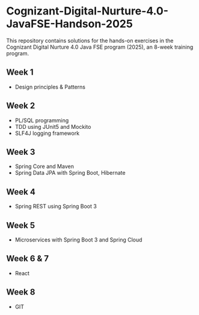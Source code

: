 # Cognizant-Digital-Nurture-4.0-JavaFSE-Handson-2025
This repository contains solutions for the hands-on exercises in the Cognizant Digital Nurture 4.0 Java FSE program (2025), an 8-week training program. 
## Week 1  
- Design principles & Patterns  

## Week 2  
- PL/SQL programming  
- TDD using JUnit5 and Mockito  
- SLF4J logging framework  

## Week 3  
- Spring Core and Maven  
- Spring Data JPA with Spring Boot, Hibernate  

## Week 4  
- Spring REST using Spring Boot 3  

## Week 5  
- Microservices with Spring Boot 3 and Spring Cloud  

## Week 6 & 7  
- React  

## Week 8  
- GIT  







